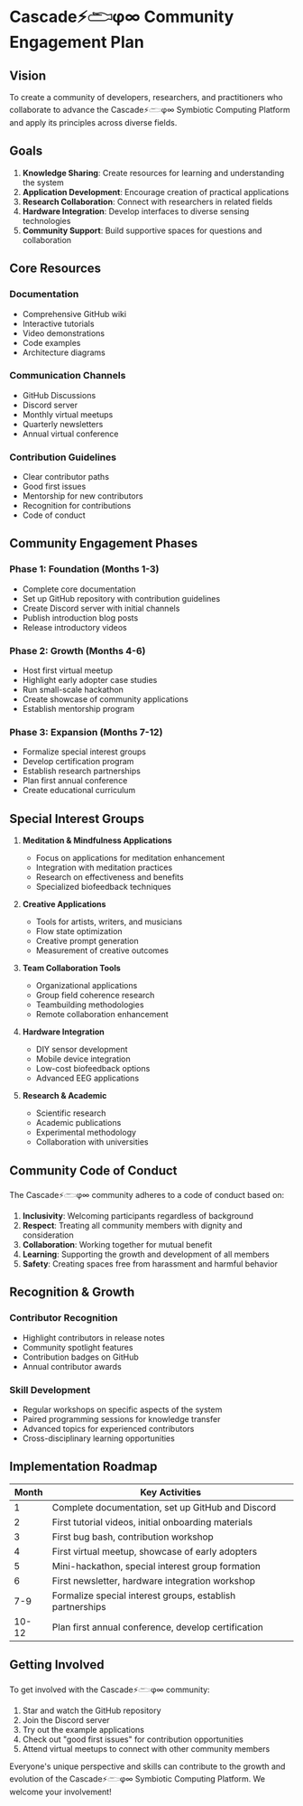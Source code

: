 # Cascade⚡𓂧φ∞ Community Engagement Plan

## Vision

To create a community of developers, researchers, and practitioners who collaborate to advance the Cascade⚡𓂧φ∞ Symbiotic Computing Platform and apply its principles across diverse fields.

## Goals

1. **Knowledge Sharing**: Create resources for learning and understanding the system
2. **Application Development**: Encourage creation of practical applications
3. **Research Collaboration**: Connect with researchers in related fields
4. **Hardware Integration**: Develop interfaces to diverse sensing technologies
5. **Community Support**: Build supportive spaces for questions and collaboration

## Core Resources

### Documentation
- Comprehensive GitHub wiki
- Interactive tutorials
- Video demonstrations
- Code examples
- Architecture diagrams

### Communication Channels
- GitHub Discussions
- Discord server
- Monthly virtual meetups
- Quarterly newsletters
- Annual virtual conference

### Contribution Guidelines
- Clear contributor paths
- Good first issues
- Mentorship for new contributors
- Recognition for contributions
- Code of conduct

## Community Engagement Phases

### Phase 1: Foundation (Months 1-3)
- Complete core documentation
- Set up GitHub repository with contribution guidelines
- Create Discord server with initial channels
- Publish introduction blog posts
- Release introductory videos

### Phase 2: Growth (Months 4-6)
- Host first virtual meetup
- Highlight early adopter case studies
- Run small-scale hackathon
- Create showcase of community applications
- Establish mentorship program

### Phase 3: Expansion (Months 7-12)
- Formalize special interest groups
- Develop certification program
- Establish research partnerships
- Plan first annual conference
- Create educational curriculum

## Special Interest Groups

1. **Meditation & Mindfulness Applications**
   - Focus on applications for meditation enhancement
   - Integration with meditation practices
   - Research on effectiveness and benefits
   - Specialized biofeedback techniques

2. **Creative Applications**
   - Tools for artists, writers, and musicians
   - Flow state optimization
   - Creative prompt generation
   - Measurement of creative outcomes

3. **Team Collaboration Tools**
   - Organizational applications
   - Group field coherence research
   - Teambuilding methodologies
   - Remote collaboration enhancement

4. **Hardware Integration**
   - DIY sensor development
   - Mobile device integration
   - Low-cost biofeedback options
   - Advanced EEG applications

5. **Research & Academic**
   - Scientific research
   - Academic publications
   - Experimental methodology
   - Collaboration with universities

## Community Code of Conduct

The Cascade⚡𓂧φ∞ community adheres to a code of conduct based on:

1. **Inclusivity**: Welcoming participants regardless of background
2. **Respect**: Treating all community members with dignity and consideration
3. **Collaboration**: Working together for mutual benefit
4. **Learning**: Supporting the growth and development of all members
5. **Safety**: Creating spaces free from harassment and harmful behavior

## Recognition & Growth

### Contributor Recognition
- Highlight contributors in release notes
- Community spotlight features
- Contribution badges on GitHub
- Annual contributor awards

### Skill Development
- Regular workshops on specific aspects of the system
- Paired programming sessions for knowledge transfer
- Advanced topics for experienced contributors
- Cross-disciplinary learning opportunities

## Implementation Roadmap

| Month | Key Activities |
|-------|---------------|
| 1 | Complete documentation, set up GitHub and Discord |
| 2 | First tutorial videos, initial onboarding materials |
| 3 | First bug bash, contribution workshop |
| 4 | First virtual meetup, showcase of early adopters |
| 5 | Mini-hackathon, special interest group formation |
| 6 | First newsletter, hardware integration workshop |
| 7-9 | Formalize special interest groups, establish partnerships |
| 10-12 | Plan first annual conference, develop certification |

## Getting Involved

To get involved with the Cascade⚡𓂧φ∞ community:

1. Star and watch the GitHub repository
2. Join the Discord server
3. Try out the example applications
4. Check out "good first issues" for contribution opportunities
5. Attend virtual meetups to connect with other community members

Everyone's unique perspective and skills can contribute to the growth and evolution of the Cascade⚡𓂧φ∞ Symbiotic Computing Platform. We welcome your involvement!